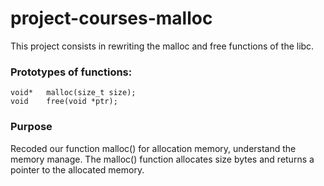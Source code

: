 # project-courses-malloc
This project consists in rewriting the malloc and free functions of the libc.

###  Prototypes of functions:

```
void*   malloc(size_t size);
void    free(void *ptr);
```

###  Purpose 
Recoded our function malloc() for allocation memory, understand the memory manage.
The malloc() function allocates size bytes and returns a pointer to the allocated memory.
